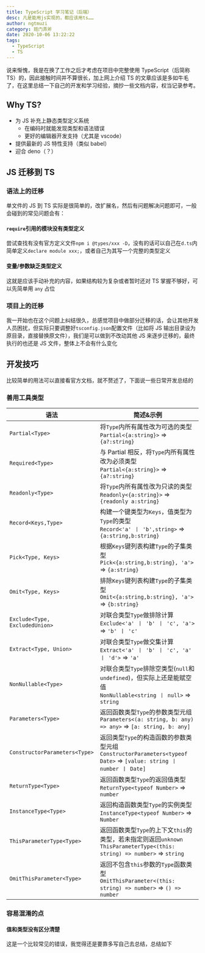 ```yaml
---
title: TypeScript 学习笔记（后端）
desc: 凡是能用js实现的，都应该用ts……
author: ngtmuzi
category: 班门弄斧
date: 2020-10-06 13:22:22
tags:
  - TypeScript
  - TS
---
```


说来惭愧，我是在换了工作之后才考虑在项目中完整使用 TypeScript（后简称 TS）的，因此接触时间并不算很长，加上网上介绍 TS 的文章应该是多如牛毛了，在这里总结一下自己的开发和学习经验，摘抄一些文档内容，权当记录参考。

## Why TS?

- 为 JS 补充上静态类型定义系统
  - 在编码时就能发现类型和语法错误
  - 更好的编辑器开发支持（尤其是 vscode）
- 提供最新的 JS 特性支持（类似 babel）
- 迎合 deno（？）

## JS 迁移到 TS

### 语法上的迁移

单文件的 JS 到 TS 实际是很简单的，改扩展名，然后有问题解决问题即可，一般会碰到的常见问题会有：

#### `require`引用的模块没有类型定义

尝试查找有没有官方定义文件`npm i @types/xxx -D`，没有的话可以自己在`d.ts`内简单定义`declare module xxx;`，或者自己为其写一个完整的类型定义

#### 变量/参数缺乏类型定义

这就是应该手动补充的内容，如果结构较为复杂或者暂时还对 TS 掌握不够好，可以先简单用 `any` 占位

### 项目上的迁移

我一开始也在这个问题上纠结很久，总感觉项目中做部分迁移的话，会让其他开发人员困扰，但实际只要调整好`tsconfig.json`配置文件（比如将 JS 输出目录设为原目录，直接替换原文件），我们是可以做到不改动其他 JS 来逐步迁移的，最终执行的也还是 JS 文件，整体上不会有什么变化

## 开发技巧

比较简单的用法可以直接看官方文档，就不赘述了，下面说一些日常开发总结的

### 善用工具类型

| 语法                           | 简述&示例                                                                                                                     |
| ------------------------------ | ----------------------------------------------------------------------------------------------------------------------------- |
| `Partial<Type>`                | 将`Type`内所有属性改为可选的类型 <br> `Partial<{a:string}>` => `{a?:string}`                                                  |
| `Required<Type>`               | 与 Partial 相反，将`Type`内所有属性改为必须类型 <br> `Partial<{a:string}>` => `{a?:string}`                                   |
| `Readonly<Type>`               | 将`Type`内所有属性改为只读的类型 <br> `Readonly<{a:string}>` => `{readonly a:string}`                                         |
| `Record<Keys,Type>`            | 构建一个键类型为`Keys`，值类型为`Type`的类型 <br> `Record<'a' 丨 'b',string>` => `{a:string,b:string}`                        |
| `Pick<Type, Keys>`             | 根据`Keys`键列表构建`Type`的子集类型 <br> `Pick<{a:string,b:string}, 'a'>` => `{a:string}`                                    |
| `Omit<Type, Keys>`             | 排除`Keys`键列表构建`Type`的子集类型 <br> `Omit<{a:string,b:string}, 'a'>` => `{b:string}`                                    |
| `Exclude<Type, ExcludedUnion>` | 对联合类型`Type`做排除计算 <br> `Exclude<'a' 丨 'b' 丨 'c', 'a'>` => `'b' 丨 'c'`                                             |
| `Extract<Type, Union>`         | 对联合类型`Type`做交集计算 <br> `Extract<'a' 丨 'b' 丨 'c', 'a' 丨 'd'>` => `'a'`                                             |
| `NonNullable<Type>`            | 对联合类型`Type`排除空类型(`null`和`undefined`)，但实际上还是能赋空值 <br> `NonNullable<string 丨 null>` => `string`          |
| `Parameters<Type>`             | 返回函数类型`Type`的参数类型元组 <br> `Parameters<(a: string, b: any) => any>` => `[a: string, b: any]`                       |
| `ConstructorParameters<Type>`  | 返回类型`Type`的构造函数的参数类型元组 <br> `ConstructorParameters<typeof Date>` => `[value: string 丨 number 丨 Date]`       |
| `ReturnType<Type>`             | 返回函数类型`Type`的返回值类型 <br> `ReturnType<typeof Number>` => `number`                                                   |
| `InstanceType<Type>`           | 返回构造函数类型`Type`的实例类型 <br> `InstanceType<typeof Number>` => `Number`                                               |
| `ThisParameterType<Type>`      | 返回函数类型`Type`的上下文`this`的类型，若未指定则返回`unknown`<br> `ThisParameterType<(this: string) => number>` => `string` |
| `OmitThisParameter<Type>`      | 返回不包含`this`参数的`Type`函数类型<br> `OmitThisParameter<(this: string) => number>` => `() => number`                      |

### 容易混淆的点

#### 值和类型没有区分清楚

这是一个比较常见的错误，我觉得还是要靠多写自己去总结，总结如下


